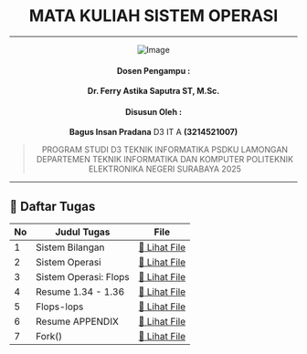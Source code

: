 <div align="center">

# MATA KULIAH SISTEM OPERASI

---

![Image](https://github.com/user-attachments/assets/3ad88b6e-7159-44a2-a004-c909b974a88c)

#### Dosen Pengampu :
**Dr. Ferry Astika Saputra ST, M.Sc.**

#### Disusun Oleh : 
**Bagus Insan Pradana** D3 IT A **(3214521007)**

> PROGRAM STUDI D3 TEKNIK INFORMATIKA PSDKU LAMONGAN
> DEPARTEMEN TEKNIK INFORMATIKA DAN KOMPUTER 
> POLITEKNIK ELEKTRONIKA NEGERI SURABAYA 
> 2025

---

</div>

## 📘 Daftar Tugas

| No | Judul Tugas                               | File                                                  |
|----|--------------------------------------------|-------------------------------------------------------|
| 1  | Sistem Bilangan                           | [📄 Lihat File](https://github.com/RockHead07/SisOp-2025/blob/main/1.%20Tugas-Sistem-Bilangan.md)          |
| 2  | Sistem Operasi                            | [📄 Lihat File](https://github.com/RockHead07/SisOp-2025/blob/main/2.%20Tugas-Sistem-Operasi.md)           |
| 3  | Sistem Operasi: Flops                     | [📄 Lihat File](3.-Tugas-Sistem-Operasi-Flops.md)     |
| 4  | Resume 1.34 - 1.36                        | [📄 Lihat File](4.-Tugas-resume-1.34-sampai-1.36.md)  |
| 5  | Flops-lops                                | [📄 Lihat File](5.-Tugas-Flops-lops.md)               |
| 6  | Resume APPENDIX                           | [📄 Lihat File](5.-Tugas-Resume-APPENDIX.md)          |
| 7  | Fork()                                    | [📄 Lihat File](6.-Tugas-Fork().md)                   |
